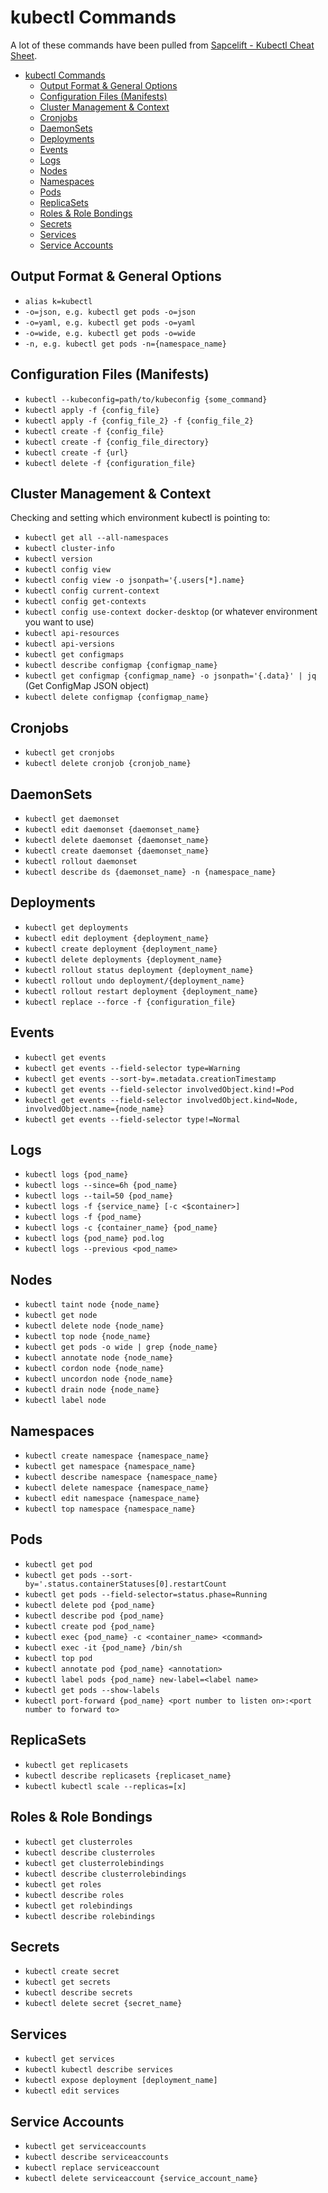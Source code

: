 # kubectl Commands

A lot of these commands have been pulled from [Sapcelift - Kubectl Cheat Sheet](https://spacelift.io/blog/kubernetes-cheat-sheet#events).

- [kubectl Commands](#kubectl-commands)
  - [Output Format \& General Options](#output-format--general-options)
  - [Configuration Files (Manifests)](#configuration-files-manifests)
  - [Cluster Management \& Context](#cluster-management--context)
  - [Cronjobs](#cronjobs)
  - [DaemonSets](#daemonsets)
  - [Deployments](#deployments)
  - [Events](#events)
  - [Logs](#logs)
  - [Nodes](#nodes)
  - [Namespaces](#namespaces)
  - [Pods](#pods)
  - [ReplicaSets](#replicasets)
  - [Roles \& Role Bondings](#roles--role-bondings)
  - [Secrets](#secrets)
  - [Services](#services)
  - [Service Accounts](#service-accounts)

## Output Format & General Options

* ```alias k=kubectl```
* ```-o=json, e.g. kubectl get pods -o=json```
* ```-o=yaml, e.g. kubectl get pods -o=yaml```
* ```-o=wide, e.g. kubectl get pods -o=wide```
* ```-n, e.g. kubectl get pods -n={namespace_name}```

## Configuration Files (Manifests)

* ```kubectl --kubeconfig=path/to/kubeconfig {some_command}```
* ```kubectl apply -f {config_file}```
* ```kubectl apply -f {config_file_2} -f {config_file_2}```
* ```kubectl create -f {config_file}```
* ```kubectl create -f {config_file_directory}```
* ```kubectl create -f {url}```
* ```kubectl delete -f {configuration_file}```
  
## Cluster Management & Context

Checking and setting which environment kubectl is pointing to:

* ```kubectl get all --all-namespaces```
* ```kubectl cluster-info```
* ```kubectl version```
* ```kubectl config view```
* ```kubectl config view -o jsonpath='{.users[*].name}```
* ```kubectl config current-context```
* ```kubectl config get-contexts```
* ```kubectl config use-context docker-desktop``` (or whatever environment you want to use)
* ```kubectl api-resources```
* ```kubectl api-versions```
* ```kubectl get configmaps```
* ```kubectl describe configmap {configmap_name}```
* ```kubectl get configmap {configmap_name} -o jsonpath='{.data}' | jq``` (Get ConfigMap JSON object)
* ```kubectl delete configmap {configmap_name}```

## Cronjobs

* ```kubectl get cronjobs```
* ```kubectl delete cronjob {cronjob_name}```

## DaemonSets

* ```kubectl get daemonset```
* ```kubectl edit daemonset {daemonset_name}```
* ```kubectl delete daemonset {daemonset_name}```
* ```kubectl create daemonset {daemonset_name}```
* ```kubectl rollout daemonset```
* ```kubectl describe ds {daemonset_name} -n {namespace_name}```

## Deployments

* ```kubectl get deployments```
* ```kubectl edit deployment {deployment_name}```
* ```kubectl create deployment {deployment_name}```
* ```kubectl delete deployments {deployment_name}```
* ```kubectl rollout status deployment {deployment_name}```
* ```kubectl rollout undo deployment/{deployment_name}```
* ```kubectl rollout restart deployment {deployment_name}```
* ```kubectl replace --force -f {configuration_file}```

## Events

* ```kubectl get events```
* ```kubectl get events --field-selector type=Warning```
* ```kubectl get events --sort-by=.metadata.creationTimestamp```
* ```kubectl get events --field-selector involvedObject.kind!=Pod```
* ```kubectl get events --field-selector involvedObject.kind=Node, involvedObject.name={node_name}```
* ```kubectl get events --field-selector type!=Normal```

## Logs

* ```kubectl logs {pod_name}```
* ```kubectl logs --since=6h {pod_name}```
* ```kubectl logs --tail=50 {pod_name}```
* ```kubectl logs -f {service_name} [-c <$container>]```
* ```kubectl logs -f {pod_name}```
* ```kubectl logs -c {container_name} {pod_name} ```
* ```kubectl logs {pod_name} pod.log```
* ```kubectl logs --previous <pod_name>```

## Nodes

* ```kubectl taint node {node_name}```
* ```kubectl get node```
* ```kubectl delete node {node_name}```
* ```kubectl top node {node_name}```
* ```kubectl get pods -o wide | grep {node_name}```
* ```kubectl annotate node {node_name}```
* ```kubectl cordon node {node_name}```
* ```kubectl uncordon node {node_name}```
* ```kubectl drain node {node_name}```
* ```kubectl label node```

## Namespaces

* ```kubectl create namespace {namespace_name}```
* ```kubectl get namespace {namespace_name}```
* ```kubectl describe namespace {namespace_name}```
* ```kubectl delete namespace {namespace_name}```
* ```kubectl edit namespace {namespace_name}```
* ```kubectl top namespace {namespace_name}```

## Pods

* ```kubectl get pod```
* ```kubectl get pods --sort-by='.status.containerStatuses[0].restartCount```
* ```kubectl get pods --field-selector=status.phase=Running```
* ```kubectl delete pod {pod_name}```
* ```kubectl describe pod {pod_name}```
* ```kubectl create pod {pod_name}```
* ```kubectl exec {pod_name} -c <container_name> <command>```
* ```kubectl exec -it {pod_name} /bin/sh```
* ```kubectl top pod```
* ```kubectl annotate pod {pod_name} <annotation>```
* ```kubectl label pods {pod_name} new-label=<label name>```
* ```kubectl get pods --show-labels```
* ```kubectl port-forward {pod_name} <port number to listen on>:<port number to forward to>```

## ReplicaSets

* ```kubectl get replicasets```
* ```kubectl describe replicasets {replicaset_name}```
* ```kubectl kubectl scale --replicas=[x]```

## Roles & Role Bondings

* ```kubectl get clusterroles```
* ```kubectl describe clusterroles```
* ```kubectl get clusterrolebindings```
* ```kubectl describe clusterrolebindings```
* ```kubectl get roles```
* ```kubectl describe roles```
* ```kubectl get rolebindings```
* ```kubectl describe rolebindings```

## Secrets

* ```kubectl create secret```
* ```kubectl get secrets```
* ```kubectl describe secrets```
* ```kubectl delete secret {secret_name}```

## Services

* ```kubectl get services```
* ```kubectl kubectl describe services```
* ```kubectl expose deployment [deployment_name]```
* ```kubectl edit services```

## Service Accounts

* ```kubectl get serviceaccounts```
* ```kubectl describe serviceaccounts```
* ```kubectl replace serviceaccount```
* ```kubectl delete serviceaccount {service_account_name}```




 



